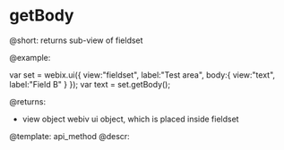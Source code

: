 getBody
=============


@short: returns sub-view of fieldset
	

@example:

var set = webix.ui({
    view:"fieldset", label:"Test area",
    body:{
       view:"text", label:"Field B"
    }
});
var text = set.getBody();


@returns:
- view	object	webiv ui object, which is placed inside fieldset
	




@template:	api_method
@descr:


